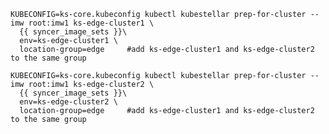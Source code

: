 <!--kubestellar-prep-syncer-start-->
```shell hl_lines="4 9"
KUBECONFIG=ks-core.kubeconfig kubectl kubestellar prep-for-cluster --imw root:imw1 ks-edge-cluster1 \
  {{ syncer_image_sets }}\
  env=ks-edge-cluster1 \
  location-group=edge     #add ks-edge-cluster1 and ks-edge-cluster2 to the same group

KUBECONFIG=ks-core.kubeconfig kubectl kubestellar prep-for-cluster --imw root:imw1 ks-edge-cluster2 \
  {{ syncer_image_sets }}\
  env=ks-edge-cluster2 \
  location-group=edge     #add ks-edge-cluster1 and ks-edge-cluster2 to the same group
```
<!--kubestellar-prep-syncer-end-->